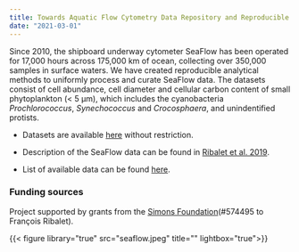 ```yaml
---
title: Towards Aquatic Flow Cytometry Data Repository and Reproducible Analytical Tools
date: "2021-03-01"
---
```

Since 2010, the shipboard underway cytometer SeaFlow has been operated for 17,000 hours across 175,000 km of ocean, collecting over 350,000 samples in surface waters. We have created reproducible analytical methods to uniformly process and curate SeaFlow data. The datasets consist of cell abundance, cell diameter and cellular carbon content of small phytoplankton (< 5 μm), which includes the cyanobacteria <i>Prochlorococcus</i>, <i>Synechococcus</i> and <i>Crocosphaera</i>, and unindentified protists.

* Datasets are available [here](https://doi.org/10.5281/zenodo.7102019) without restriction.

* Description of the SeaFlow data can be found in [Ribalet et al. 2019](https://doi.org/10.1038/s41597-019-0292-2).

* List of available data can be found [here](https://docs.google.com/spreadsheets/d/e/2PACX-1vT76VR2_VAulc6caxklUqOTOj_7EEnNJiFlHqaD1fC7Pc_zqw5i7wwcQUcDa8dtALZXoVHt2t0mdPS5/pubhtml).

### Funding sources
Project supported by grants from the [Simons Foundation](https://www.simonsfoundation.org/life-sciences/microbial-oceanography/)(#574495 to François Ribalet).

{{< figure library="true" src="seaflow.jpeg" title="" lightbox="true">}}
